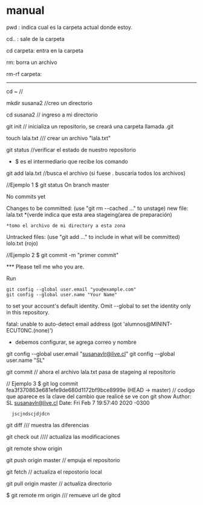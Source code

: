 # manual

pwd : indica cual es la carpeta actual donde estoy.

cd.. : sale de la carpeta

cd carpeta: entra en la carpeta

rm: borra un archivo

rm-rf carpeta: 

---------------------------------------------------------------
cd ~ // 

mkdir susana2 //creo un directorio

cd susana2  // ingreso a mi directorio


git init  // inicializa un repositorio, se creará una carpeta llamada .git

touch   lala.txt  /// crear un archivo "lala.txt"

git status //verificar el estado de nuestro repositorio


* $ es el intermediario que recibe los comando

git add lala.txt //busca el archivo (si fuese . buscaria todos los archivos)

  //Ejemplo 1
  $ git status
  On branch master 

  No commits yet

  Changes to be committed:
    (use "git rm --cached <file>..." to unstage)
          new file:   lala.txt *(verde indica que esta area stageing(area de preparación)
  
    *tomo el archivo de mi directory a esta zona

  Untracked files:
   (use "git add <file>..." to include in what will be committed)
          lolo.txt (rojo)


  //Ejemplo 2
  $ git commit -m "primer commit"

  *** Please tell me who you are.

  Run

    git config --global user.email "you@example.com"
    git config --global user.name "Your Name"

  to set your account's default identity.
  Omit --global to set the identity only in this repository.

  fatal: unable to auto-detect email address (got 'alumnos@MININT-ECUT0NC.(none)')

  * debemos configurar, se agrega correo y nombre


  git config --global user.email "susanavlr@live.cl"
  git config --global user.name "SL"


git commit // ahora el archivo lala.txt pasa de stageing al repositorio 

  // Ejemplo 3
  $ git log
  commit fea3f370863e681efe9de680d1172bf9bce8999e (HEAD -> master) // codigo que aparece es la clave del cambio que realicé se ve con     git show
  Author: SL <susanavlr@live.cl>
  Date:   Fri Feb 7 19:57:40 2020 -0300

      jscjndscjdjdcn


git diff /// muestra las diferencias 

git check out //// actualiza las modificaciones 


git remote show origin


git push origin master // empuja el repositorio 


git fetch  // actualiza el repostorio local

git pull origin master  // actualiza directorio


$ git remote rm origin /// remueve url de gitcd
